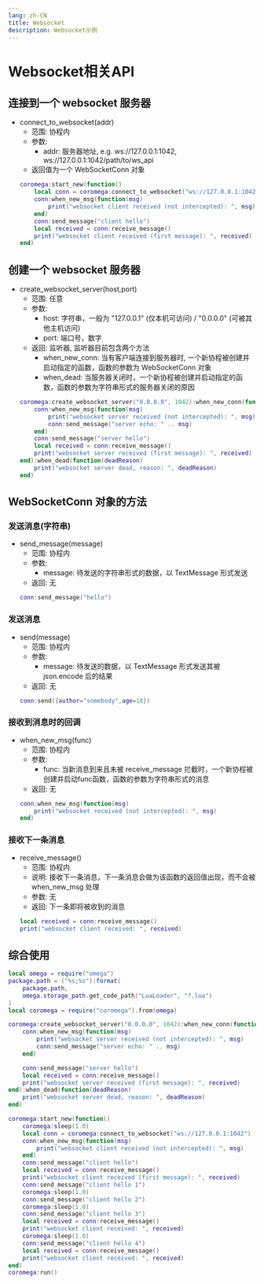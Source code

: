 ```yaml
---
lang: zh-CN
title: Websocket
description: Websocket示例
---
```

# Websocket相关API

## 连接到一个 websocket 服务器
- connect_to_websocket(addr)
    - 范围: 协程内
    - 参数: 
        - addr: 服务器地址, e.g. ws://127.0.0.1:1042, ws://127.0.0.1:1042/path/to/ws_api
    - 返回值为一个 WebSocketConn 对象
    ```lua
    coromega:start_new(function()
        local conn = coromega:connect_to_websocket("ws://127.0.0.1:1042")
        conn:when_new_msg(function(msg)
            print("websocket client received (not intercepted): ", msg)
        end)
        conn:send_message("client hello")
        local received = conn:receive_message()
        print("websocket client received (first message): ", received)
    end)
    ```

## 创建一个 websocket 服务器
- create_websocket_server(host,port)
    - 范围: 任意
    - 参数:
        - host: 字符串，一般为 "127.0.0.1" (仅本机可访问) / "0.0.0.0" (可被其他主机访问)
        - port: 端口号，数字
    - 返回: 监听器, 监听器目前包含两个方法
        - when_new_conn: 当有客户端连接到服务器时, 一个新协程被创建并启动指定的函数，函数的参数为 WebSocketConn 对象
        - when_dead: 当服务器关闭时，一个新协程被创建并启动指定的函数，函数的参数为字符串形式的服务器关闭的原因
    ```lua
    coromega:create_websocket_server("0.0.0.0", 1042):when_new_conn(function(conn)
        conn:when_new_msg(function(msg)
            print("websocket server received (not intercepted): ", msg)
            conn:send_message("server echo: " .. msg)
        end)
        conn:send_message("server hello")
        local received = conn:receive_message()
        print("websocket server received (first message): ", received)
    end):when_dead(function(deadReason)
        print("websocket server dead, reason: ", deadReason)
    end)
    ```

## WebSocketConn 对象的方法

### 发送消息(字符串)
- send_message(message)
    - 范围: 协程内
    - 参数:
        - message: 待发送的字符串形式的数据，以 TextMessage 形式发送
    - 返回: 无
    ```lua
    conn:send_message("hello")
    ```

### 发送消息
- send(message)
    - 范围: 协程内
    - 参数:
        - message: 待发送的数据，以 TextMessage 形式发送其被 json.encode 后的结果
    - 返回: 无
    ```lua
    conn:send({author="somebody",age=18})
    ```

### 接收到消息时的回调
- when_new_msg(func)
    - 范围: 协程内
    - 参数:
        - func: 当新消息到来且未被 receive_message 拦截时，一个新协程被创建并启动func函数，函数的参数为字符串形式的消息
    - 返回: 无
    ```lua
    conn:when_new_msg(function(msg)
        print("websocket received (not intercepted): ", msg)
    end)
    ```

### 接收下一条消息
- receive_message()
    - 范围: 协程内
    - 说明: 接收下一条消息，下一条消息会做为该函数的返回值出现，而不会被 when_new_msg 处理
    - 参数: 无
    - 返回: 下一条即将被收到的消息
    ```lua
    local received = conn:receive_message()
    print("websocket client received: ", received)
    ```

## 综合使用
```lua
local omega = require("omega")
package.path = ("%s;%s"):format(
    package.path,
    omega.storage_path.get_code_path("LuaLoader", "?.lua")
)
local coromega = require("coromega").from(omega)

coromega:create_websocket_server("0.0.0.0", 1042):when_new_conn(function(conn)
    conn:when_new_msg(function(msg)
        print("websocket server received (not intercepted): ", msg)
        conn:send_message("server echo: " .. msg)
    end)

    conn:send_message("server hello")
    local received = conn:receive_message()
    print("websocket server received (first message): ", received)
end):when_dead(function(deadReason)
    print("websocket server dead, reason: ", deadReason)
end)

coromega:start_new(function()
    coromega:sleep(1.0)
    local conn = coromega:connect_to_websocket("ws://127.0.0.1:1042")
    conn:when_new_msg(function(msg)
        print("websocket client received (not intercepted): ", msg)
    end)
    conn:send_message("client hello")
    local received = conn:receive_message()
    print("websocket client received (first message): ", received)
    conn:send_message("client hello 1")
    coromega:sleep(1.0)
    conn:send_message("client hello 2")
    coromega:sleep(1.0)
    conn:send_message("client hello 3")
    local received = conn:receive_message()
    print("websocket client received: ", received)
    coromega:sleep(1.0)
    conn:send_message("client hello 4")
    local received = conn:receive_message()
    print("websocket client received: ", received)
end)
coromega:run()

```